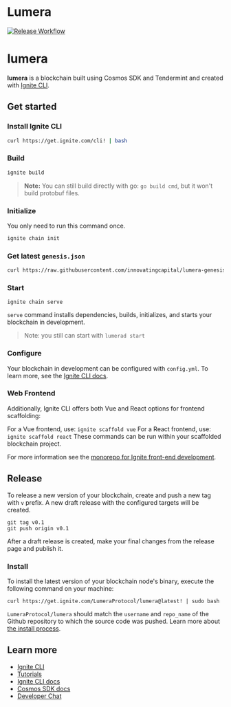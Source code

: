# Lumera
[![Release Workflow](https://github.com/LumeraProtocol/lumera/actions/workflows/release.yml/badge.svg)](https://github.com/LumeraProtocol/lumera/actions/workflows/release.yml)

# lumera
**lumera** is a blockchain built using Cosmos SDK and Tendermint and created with [Ignite CLI](https://ignite.com/cli).

## Get started

### Install Ignite CLI

```bash
curl https://get.ignite.com/cli! | bash
```


### Build

```bash
ignite build
```

> **Note:** You can still build directly with go: `go build cmd`, but it won't build protobuf files.

### Initialize

You only need to run this command once.
```bash
ignite chain init
```

### Get latest `genesis.json`

```bash
curl https://raw.githubusercontent.com/innovatingcapital/lumera-genesis/refs/heads/main/genesis.json > ~/.lumera/config/genesis.json
```

### Start

```
ignite chain serve
```

`serve` command installs dependencies, builds, initializes, and starts your blockchain in development.

> Note: you still can start with `lumerad start`

### Configure

Your blockchain in development can be configured with `config.yml`. To learn more, see the [Ignite CLI docs](https://docs.ignite.com).

### Web Frontend

Additionally, Ignite CLI offers both Vue and React options for frontend scaffolding:

For a Vue frontend, use: `ignite scaffold vue`
For a React frontend, use: `ignite scaffold react`
These commands can be run within your scaffolded blockchain project.


For more information see the [monorepo for Ignite front-end development](https://github.com/ignite/web).

## Release
To release a new version of your blockchain, create and push a new tag with `v` prefix. A new draft release with the configured targets will be created.

```
git tag v0.1
git push origin v0.1
```

After a draft release is created, make your final changes from the release page and publish it.

### Install
To install the latest version of your blockchain node's binary, execute the following command on your machine:

```
curl https://get.ignite.com/LumeraProtocol/lumera@latest! | sudo bash
```
`LumeraProtocol/lumera` should match the `username` and `repo_name` of the Github repository to which the source code was pushed. Learn more about [the install process](https://github.com/allinbits/starport-installer).

## Learn more

- [Ignite CLI](https://ignite.com/cli)
- [Tutorials](https://docs.ignite.com/guide)
- [Ignite CLI docs](https://docs.ignite.com)
- [Cosmos SDK docs](https://docs.cosmos.network)
- [Developer Chat](https://discord.gg/ignite)
